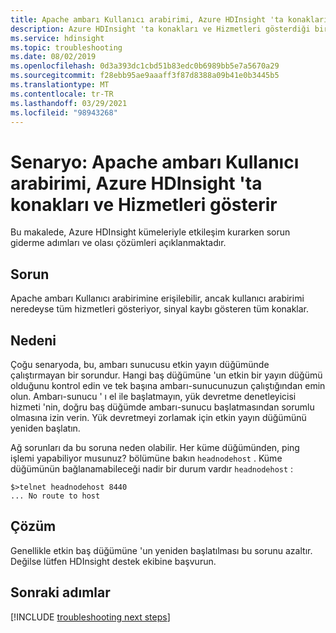 ```yaml
---
title: Apache ambarı Kullanıcı arabirimi, Azure HDInsight 'ta konakları ve Hizmetleri gösterir
description: Azure HDInsight 'ta konakları ve Hizmetleri gösterdiği bir Apache ambarı Kullanıcı arabirimi sorununu giderme
ms.service: hdinsight
ms.topic: troubleshooting
ms.date: 08/02/2019
ms.openlocfilehash: 0d3a393dc1cbd51b83edc0b6989bb5e7a5670a29
ms.sourcegitcommit: f28ebb95ae9aaaff3f87d8388a09b41e0b3445b5
ms.translationtype: MT
ms.contentlocale: tr-TR
ms.lasthandoff: 03/29/2021
ms.locfileid: "98943268"
---
```

# <a name="scenario-apache-ambari-ui-shows-down-hosts-and-services-in-azure-hdinsight"></a>Senaryo: Apache ambarı Kullanıcı arabirimi, Azure HDInsight 'ta konakları ve Hizmetleri gösterir

Bu makalede, Azure HDInsight kümeleriyle etkileşim kurarken sorun giderme adımları ve olası çözümleri açıklanmaktadır.

## <a name="issue"></a>Sorun

Apache ambarı Kullanıcı arabirimine erişilebilir, ancak kullanıcı arabirimi neredeyse tüm hizmetleri gösteriyor, sinyal kaybı gösteren tüm konaklar.

## <a name="cause"></a>Nedeni

Çoğu senaryoda, bu, ambarı sunucusu etkin yayın düğümünde çalıştırmayan bir sorundur. Hangi baş düğümüne 'un etkin bir yayın düğümü olduğunu kontrol edin ve tek başına ambarı-sunucunuzun çalıştığından emin olun. Ambarı-sunucu ' ı el ile başlatmayın, yük devretme denetleyicisi hizmeti 'nin, doğru baş düğümde ambarı-sunucu başlatmasından sorumlu olmasına izin verin. Yük devretmeyi zorlamak için etkin yayın düğümünü yeniden başlatın.

Ağ sorunları da bu soruna neden olabilir. Her küme düğümünden, ping işlemi yapabiliyor musunuz? bölümüne bakın `headnodehost` . Küme düğümünün bağlanamabileceği nadir bir durum vardır `headnodehost` :

```
$>telnet headnodehost 8440
... No route to host
```

## <a name="resolution"></a>Çözüm

Genellikle etkin baş düğümüne 'un yeniden başlatılması bu sorunu azaltır. Değilse lütfen HDInsight destek ekibine başvurun.

## <a name="next-steps"></a>Sonraki adımlar

[!INCLUDE [troubleshooting next steps](../../../includes/hdinsight-troubleshooting-next-steps.md)]